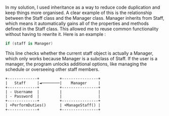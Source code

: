 In my solution, I used inheritance as a way to reduce code duplication and keep things more organised. A clear example of this is the relationship between the Staff class and the Manager class. Manager inherits from Staff, which means it automatically gains all of the properties and methods defined in the Staff class. This allowed me to reuse common functionality without having to rewrite it.
Here is an example : 
```cs 
if (staff is Manager)
```

This line checks whether the current staff object is actually a Manager, which only works because Manager is a subclass of Staff. If the user is a manager, the program unlocks additional options, like managing the schedule or overseeing other staff members.
```mermaid
+-------------+         +----------------+
|   Staff     |◄────────|    Manager     |
+-------------+         +----------------+
| - Username  |         |                |
| - Password  |         |                |
+-------------+         +----------------+
| +PerformDuties()      | +ManageStaff() |
+-------------+         +----------------+
```
